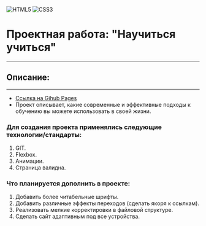 ![HTML5](https://img.shields.io/badge/html5-%23E34F26.svg?style=for-the-badge&logo=html5&logoColor=white)
![CSS3](https://img.shields.io/badge/css3-%231572B6.svg?style=for-the-badge&logo=css3&logoColor=white)

# Проектная работа: "Научиться учиться"
------
## Описание:
------
* [Ссылка на Gihub Pages](https://inextyp.github.io/how-to-learn/)
* Проект описывает, какие современные и эффективные подходы к обучению вы можете использовать в своей жизни.

### Для создания проекта применялись следующие технологии/стандарты:
1. GIT.
2. Flexbox.
3. Анимации.
4. Страница валидна.
### Что планируется дополнить в проекте:
1. Добавить более читабельные шрифты.
2. Добавить различные эффекты переходов (сделать якоря к ссылкам).
3. Реализовать мелкие корректировки в файловой структуре.
4. Сделать сайт адаптивным под все устройства.


